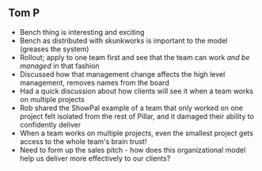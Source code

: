 Tom P
-----

- Bench thing is interesting and exciting
- Bench as distributed with skunkworks is important to the model (greases the system)
- Rollout; apply to one team first and see that the team can work *and be managed* in that fashion
- Discussed how that management change affects the high level management, removes names from the board
- Had a quick discussion about how clients will see it when a team works on multiple projects
- Rob shared the ShowPal example of a team that only worked on one project felt isolated from the rest of Pillar, and it
 damaged their ability to confidently deliver
- When a team works on multiple projects, even the smallest project gets access to the whole team's brain trust!
- Need to form up the sales pitch - how does this organizational model help us deliver more effectively to our clients?